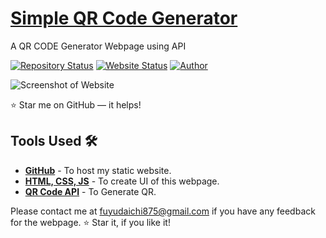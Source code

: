 # <a href="https://vinodjangid07.github.io/Social-App" target="_blank">Simple QR Code Generator</a>
<p align="justify">A QR CODE Generator Webpage using API</p>

[![Repository Status](https://img.shields.io/badge/Repository%20Status-Maintained-dark%20green.svg)](https://github.com/Dream0916/Dream0916.github.io)
[![Website Status](https://img.shields.io/badge/Website%20Status-Online-green)](https://Dream0916.github.io/)
[![Author](https://img.shields.io/badge/Author-Daichi%20Yoshioka-purple.svg)](https://www.instagram.com/its_.me._vinod?igshid=YmMyMTA2MsY%3D)

 
![Screenshot of Website](https://github.com/Dream0916/QR-Generator/assets/86096184/a9ab9933-059a-47f1-a551-0de70716514c)

:star: Star me on GitHub — it helps!

## Tools Used 🛠️
* [<b>GitHub</b>](https://github.com/) - To host my static website.
* [<b>HTML, CSS, JS</b>](https://www.w3schools.com/css/default.asp) - To create UI of this webpage.
* [<b>QR Code API</b>](https://goqr.me/api/) - To Generate QR.

Please contact me at fuyudaichi875@gmail.com if you have any feedback for the webpage. :star: Star it, if you like it!
